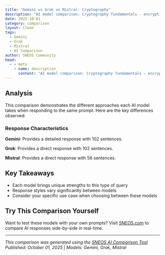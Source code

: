 ```yaml
---
title: "Gemini vs Grok vs Mistral: Cryptography"
description: "AI model comparison: Cryptography fundamentals - encryption, hashing, public-key systems..."
date: 2025-10-01
category: comparison
layout: Clean
tags:
  - Gemini
  - Grok
  - Mistral
  - AI Comparison
author: SNEOS Community
head:
  - - meta
    - name: description
      content: "AI model comparison: Cryptography fundamentals - encryption, hashing, public-key systems..."
---
```


<ChatComparison
  title="Gemini vs Grok vs Mistral: Cryptography"
  prompt="Cryptography fundamentals - encryption, hashing, public-key systems"
  :responses='{
    "Gemini": "Okay, let\u0027s break down the fundamentals of cryptography, covering encryption, hashing, and public-key systems.  This will be a conceptual overview; deep dives into specific algorithms could fill volumes.\n\n**1. Encryption**\n\n*   **What it is:** Encryption is the process of converting readable data (plaintext) into an unreadable format (ciphertext) to protect it from unauthorized access.  Think of it like locking information in a safe.\n\n*   **Purpose:**  Confidentiality - ensuring that only authorized parties can read the data.\n\n*   **Key Concepts:**\n\n    *   **Plaintext:** The original, readable data.\n    *   **Ciphertext:** The encrypted, unreadable data.\n    *   **Key:** A secret value used in the encryption and decryption algorithms.\n    *   **Encryption Algorithm:** The mathematical process used to transform plaintext into ciphertext.\n    *   **Decryption Algorithm:** The mathematical process used to transform ciphertext back into plaintext, using the correct key.\n\n*   **Types of Encryption:**\n\n    *   **Symmetric-key Encryption (Secret-key Encryption):**\n        *   Uses the *same* key for both encryption and decryption.\n        *   **Examples:** AES (Advanced Encryption Standard), DES (Data Encryption Standard - now considered weak), ChaCha20.\n        *   **Advantages:**  Generally faster than asymmetric encryption.\n        *   **Disadvantages:** Key distribution is a major challenge.  How do you securely share the key with the intended recipient without an eavesdropper intercepting it?\n\n    *   **Asymmetric-key Encryption (Public-key Encryption):**\n        *   Uses a *pair* of keys: a public key and a private key.\n        *   The public key can be freely distributed, while the private key must be kept secret.\n        *   **How it works:**  If you encrypt data with someone\u0027s *public* key, only the holder of the corresponding *private* key can decrypt it.  Conversely, you can digitally sign something with your *private* key, and anyone can verify it using your *public* key.\n        *   **Examples:** RSA, ECC (Elliptic Curve Cryptography), Diffie-Hellman (for key exchange).\n        *   **Advantages:**  Simplified key distribution; supports digital signatures.\n        *   **Disadvantages:**  Slower than symmetric encryption; more computationally intensive.\n\n*   **Encryption Modes:**  (Important for block ciphers like AES)  These modes define how a block cipher operates on larger amounts of data:\n\n    *   **ECB (Electronic Codebook):**  Each block of plaintext is encrypted independently.  *Don\u0027t use this!*  Identical plaintext blocks result in identical ciphertext blocks, revealing patterns.\n    *   **CBC (Cipher Block Chaining):**  Each plaintext block is XORed with the previous ciphertext block before encryption.  Requires an Initialization Vector (IV).\n    *   **CTR (Counter Mode):**  A counter is encrypted and XORed with the plaintext.  Allows parallel encryption/decryption.  Requires an IV (often called a nonce).\n    *   **GCM (Galois/Counter Mode):**  CTR mode with added authentication (to ensure data integrity).  Widely used and recommended.\n\n**2. Hashing**\n\n*   **What it is:** A hashing function takes an input (of any size) and produces a fixed-size output called a hash or a digest.  It\u0027s a one-way function \u2013 it\u0027s computationally infeasible to reverse the process (i.e., to derive the original input from the hash).\n\n*   **Purpose:**\n\n    *   **Data Integrity:**  Verifying that data has not been modified or corrupted.  If you hash a file and later re-hash it, the hashes should be the same if the file hasn\u0027t changed.\n    *   **Password Storage:** Storing hashes of passwords instead of the passwords themselves.  If a database is compromised, the passwords are not directly revealed.\n    *   **Data Indexing:**  Hashes can be used to create efficient data structures like hash tables.\n    *   **Digital Signatures:**  Hashes of messages are often digitally signed for efficiency.\n\n*   **Key Properties of a Good Hash Function:**\n\n    *   **Deterministic:**  The same input *always* produces the same output.\n    *   **Efficient:**  It should be fast to compute the hash.\n    *   **Preimage Resistance (One-way):** Given a hash value *h*, it should be computationally infeasible to find any input *m* such that hash(m) = *h*.\n    *   **Second Preimage Resistance:** Given an input *m1*, it should be computationally infeasible to find a different input *m2* such that hash(m1) = hash(m2).\n    *   **Collision Resistance:** It should be computationally infeasible to find *any* two different inputs *m1* and *m2* such that hash(m1) = hash(m2). (Collisions are theoretically unavoidable, but a good hash function makes them extremely rare.)\n\n*   **Examples of Hash Functions:**\n\n    *   **SHA-256 (Secure Hash Algorithm 256-bit):**  A widely used and strong hash function.  Part of the SHA-2 family.\n    *   **SHA-3 (Secure Hash Algorithm 3):**  A newer standard hash function, based on the Keccak algorithm.\n    *   **SHA-512 (Secure Hash Algorithm 512-bit):**  Another member of the SHA-2 family.\n    *   **MD5 (Message Digest Algorithm 5):**  *Considered broken and should not be used for security purposes.*  Vulnerable to collision attacks.\n    *   **SHA-1 (Secure Hash Algorithm 1):**  *Also considered broken.*  Vulnerable to collision attacks.\n\n*   **Salted Hashing:** A technique used to improve the security of password hashing.  A random, unique value (the salt) is added to the password before hashing. This makes it harder for attackers to use pre-computed tables of hashes (rainbow tables) or dictionary attacks.  Each user should have a different, randomly generated salt.\n\n*   **Keyed Hash Functions (HMAC - Hash-based Message Authentication Code):**  A type of hash function that uses a secret key.  HMACs are used for message authentication \u2013 verifying both the integrity and the authenticity of a message.  The key is shared between the sender and receiver.\n\n**3. Public-Key Systems (Asymmetric Cryptography)**\n\n*   **Core Idea:**  Use a pair of keys: a public key and a private key. The public key can be shared openly, while the private key must be kept secret.\n\n*   **Two Primary Uses:**\n\n    *   **Encryption:**  Encrypt data with the recipient\u0027s *public* key. Only the recipient can decrypt it using their *private* key.\n    *   **Digital Signatures:**  Sign data with your *private* key.  Anyone can verify the signature using your *public* key. This proves that the data originated from you and hasn\u0027t been tampered with.\n\n*   **Key Exchange:** Public-key cryptography also enables secure key exchange.  Protocols like Diffie-Hellman allow two parties to establish a shared secret key over an insecure channel without ever having exchanged the key directly.\n\n*   **Important Algorithms:**\n\n    *   **RSA (Rivest-Shamir-Adleman):**  One of the oldest and most widely used public-key algorithms.  Based on the difficulty of factoring large numbers.\n    *   **ECC (Elliptic Curve Cryptography):**  Provides the same level of security as RSA with smaller key sizes.  Increasingly popular, especially for mobile devices and other resource-constrained environments.  Based on the mathematics of elliptic curves.\n    *   **Diffie-Hellman:** Primarily used for key exchange. Allows two parties to agree on a shared secret key over an insecure channel.\n\n*   **Digital Certificates:**  A digital certificate is an electronic document that binds a public key to an identity (e.g., a person, a website, or an organization). Certificates are issued by Certificate Authorities (CAs), which are trusted third parties.  Certificates help to verify the authenticity of websites and other entities on the internet.  X.509 is a common certificate format.\n\n**Summary Table**\n\n| Feature             | Encryption                                 | Hashing                                   | Public-Key Cryptography                        |\n| ------------------- | ------------------------------------------ | ----------------------------------------- | --------------------------------------------- |\n| **Goal**            | Confidentiality                             | Integrity, Authentication                    | Confidentiality, Authentication, Key Exchange |\n| **Reversibility**   | Reversible (with the key)                  | Irreversible (one-way)                    | Reversible (with the private key)               |\n| **Key(s)**          | Symmetric: One key                         | None                                       | Asymmetric: Public and private key pair         |\n|                     | Asymmetric: Public and private key pair     |                                           |                                               |\n| **Examples**        | Symmetric: AES, ChaCha20                    | SHA-256, SHA-3                            | RSA, ECC, Diffie-Hellman                       |\n|                     | Asymmetric: RSA, ECC                       |                                           |                                               |\n| **Main Use Cases**  | Protecting data at rest and in transit     | Data integrity checks, password storage       | Secure communication, digital signatures       |\n\n**Important Considerations:**\n\n*   **Key Management:**  Securely generating, storing, distributing, and destroying keys is crucial.  Poor key management can undermine the security of even the strongest algorithms.\n*   **Algorithm Selection:**  Choose appropriate algorithms based on the security requirements, performance constraints, and regulatory compliance requirements.  Keep up-to-date with the latest recommendations, as algorithms can be weakened over time due to advances in cryptanalysis.\n*   **Implementation Security:**  Even a strong algorithm can be vulnerable if it\u0027s implemented incorrectly.  Pay attention to secure coding practices, use well-vetted libraries, and regularly audit your code for vulnerabilities.\n*   **Cryptographic Agility:**  The ability to quickly and easily switch to different cryptographic algorithms if existing algorithms are compromised.  Avoid hardcoding specific algorithms.\n*   **Attacks:** Understand common attacks like brute-force attacks, dictionary attacks, rainbow table attacks, collision attacks, man-in-the-middle attacks, side-channel attacks, etc. and how to mitigate them.\n\nThis overview provides a foundation for understanding cryptography. It\u0027s a complex field, and further study is recommended to gain a deeper understanding and to stay current with the latest developments.  Always consult with security experts when designing and implementing cryptographic systems.\n",
    "Grok": "Cryptography is the science of securing communication and data by converting it into a form that is unreadable to unauthorized parties. It plays a crucial role in protecting information in digital systems. Below are the fundamentals of cryptography, focusing on encryption, hashing, and public-key systems.\n\n---\n\n### **1. Encryption**\nEncryption is the process of converting plaintext (readable data) into ciphertext (unreadable data) using an algorithm and a key. It ensures confidentiality by making data unreadable to anyone who does not have the key to decrypt it.\n\n#### **Key Concepts:**\n- **Plaintext**: The original, readable message or data.\n- **Ciphertext**: The encrypted, unreadable form of the data.\n- **Key**: A secret value used by the encryption algorithm to transform plaintext into ciphertext and vice versa.\n- **Encryption Algorithm**: The mathematical method used to perform encryption (e.g., AES, DES).\n\n#### **Types of Encryption:**\n1. **Symmetric Encryption**:\n   - Uses the same key for both encryption and decryption.\n   - Fast and efficient for large amounts of data.\n   - Examples: AES (Advanced Encryption Standard), DES (Data Encryption Standard).\n   - Challenge: Securely sharing the key between parties.\n\n2. **Asymmetric Encryption**:\n   - Uses a pair of keys: a public key for encryption and a private key for decryption.\n   - Slower than symmetric encryption but solves the key-sharing problem.\n   - Examples: RSA, ECC (Elliptic Curve Cryptography).\n   - Often used in combination with symmetric encryption for secure key exchange.\n\n#### **How Encryption Works (Simplified Example - Symmetric):**\n- Plaintext: \u0022Hello\u0022\n- Key: A secret value (e.g., 1234)\n- Algorithm: AES\n- Ciphertext: (Encrypted output, unreadable without the key)\n- Decryption: Use the same key (1234) and AES to convert ciphertext back to \u0022Hello\u0022.\n\n---\n\n### **2. Hashing**\nHashing is a one-way process that converts input data of any size into a fixed-size output, called a hash or digest. It is primarily used for data integrity and password storage, not for confidentiality.\n\n#### **Key Concepts:**\n- **Hash Function**: A mathematical algorithm that produces a unique hash value for a given input (e.g., MD5, SHA-256).\n- **Properties of a Good Hash Function**:\n  1. **Deterministic**: Same input always produces the same output.\n  2. **Fixed Output Size**: Output length is constant regardless of input size.\n  3. **Pre-image Resistance**: Impossible to reverse-engineer the input from the hash.\n  4. **Collision Resistance**: Extremely difficult for two different inputs to produce the same hash.\n  5. **Speed**: Fast computation for efficiency.\n\n#### **Use Cases of Hashing:**\n- **Data Integrity**: Verify that data has not been altered (e.g., file checksums).\n- **Password Storage**: Store hashed passwords instead of plaintext (often with a \u0022salt\u0022 to prevent rainbow table attacks).\n- **Digital Signatures**: Confirm authenticity and integrity of a message.\n\n#### **How Hashing Works (Simplified Example):**\n- Input: \u0022Hello\u0022\n- Hash Function: SHA-256\n- Output (Hash): A fixed-length string like \u00602cf24dba5fb0a30e26e83b2ac5b9e29e1b161e5c1fa7425e73043362938b9824\u0060\n- Note: You cannot decrypt a hash to get back \u0022Hello\u0022. If you hash \u0022Hello\u0022 again, you\u2019ll get the same hash value.\n\n#### **Important Note**:\nHashing is not encryption. Encryption is reversible (with the right key), while hashing is not.\n\n---\n\n### **3. Public-Key Systems (Asymmetric Cryptography)**\nPublic-key systems use a pair of mathematically related keys: a public key and a private key. They are the foundation of secure communication over untrusted networks (e.g., the Internet).\n\n#### **Key Concepts:**\n- **Public Key**: Freely distributed and used to encrypt data or verify signatures.\n- **Private Key**: Kept secret and used to decrypt data or create signatures.\n- **Key Pair Generation**: The public and private keys are generated together using a mathematical algorithm (e.g., RSA relies on the difficulty of factoring large prime numbers).\n\n#### **How Public-Key Cryptography Works:**\n1. **Encryption**:\n   - Alice wants to send a secret message to Bob.\n   - Alice uses Bob\u2019s public key to encrypt the message.\n   - Only Bob, with his private key, can decrypt and read the message.\n2. **Digital Signatures (Authentication and Integrity)**:\n   - Bob wants to prove a message is from him and hasn\u2019t been altered.\n   - Bob signs the message with his private key (creates a signature).\n   - Alice verifies the signature using Bob\u2019s public key.\n\n#### **Common Algorithms:**\n- **RSA**: Based on the difficulty of factoring large numbers.\n- **ECC (Elliptic Curve Cryptography)**: Based on the mathematics of elliptic curves; more efficient than RSA for the same level of security.\n- **Diffie-Hellman**: Used for secure key exchange over an insecure channel.\n\n#### **Use Cases of Public-Key Systems:**\n- Secure communication (e.g., HTTPS/TLS for websites).\n- Digital signatures (e.g., signing software updates).\n- Key exchange (e.g., establishing a shared symmetric key).\n\n#### **How It Works (Simplified Example - RSA Encryption):**\n- Bob generates a key pair:\n  - Public Key: Shared with Alice.\n  - Private Key: Kept secret.\n- Alice encrypts a message (\u0022Hello\u0022) using Bob\u2019s public key \u2192 Ciphertext.\n- Bob decrypts the ciphertext using his private key \u2192 \u0022Hello\u0022.\n\n#### **Hybrid Cryptography**:\nIn practice, asymmetric cryptography is slow for large data, so it\u2019s often combined with symmetric cryptography:\n- Asymmetric encryption is used to exchange a symmetric key securely.\n- Symmetric encryption is then used to encrypt the actual data.\n\n---\n\n### **Summary of Concepts**\n| **Concept**            | **Purpose**                           | **Reversible?** | **Key Type**            | **Examples**          |\n|------------------------|---------------------------------------|----------------|-------------------------|-----------------------|\n| **Encryption**         | Confidentiality                      | Yes            | Symmetric/Asymmetric    | AES, RSA             |\n| **Hashing**            | Integrity, Password Storage          | No             | N/A (No key)            | SHA-256, MD5         |\n| **Public-Key Systems** | Secure Communication, Authentication | Yes (for encryption) | Asymmetric (Public/Private) | RSA, ECC, Diffie-Hellman |\n\n---\n\n### **Real-World Applications**\n- **HTTPS/TLS**: Uses public-key cryptography (RSA/ECC) for secure key exchange and symmetric encryption (AES) for data transfer.\n- **Blockchain**: Relies on public-key systems for wallet addresses and digital signatures, and hashing for data integrity.\n- **Secure Email (PGP)**: Uses public-key cryptography to encrypt emails and verify signatures.\n\n---\n\n### **Challenges in Cryptography**\n1. **Key Management**: Securely storing and distributing keys is critical.\n2. **Quantum Computing**: Future quantum computers may break current algorithms like RSA (post-quantum cryptography is being developed to address this).\n3. **Implementation Errors**: Poorly implemented cryptography can lead to vulnerabilities.\n4. **Brute Force Attacks**: Weak keys or outdated algorithms (e.g., MD5) can be cracked.\n\n---\n\nCryptography is a vast and evolving field, but understanding these fundamentals\u2014encryption for confidentiality, hashing for integrity, and public-key systems for secure key exchange and authentication\u2014provides a solid foundation. If you\u0027d like to dive deeper into specific algorithms (like AES or RSA) or implementations (like TLS), let me know!",
    "Mistral": "Cryptography is the practice and study of techniques for secure communication in the presence of adversaries. It involves creating algorithms for encryption and decryption, as well as ensuring the integrity, confidentiality, and authenticity of data. Here are the fundamentals of encryption, hashing, and public-key systems:\n\n### Encryption\nEncryption is the process of converting plaintext (readable data) into ciphertext (unreadable data) using an encryption algorithm. The goal is to ensure that only authorized parties can access the original data. There are two main types of encryption:\n\n1. **Symmetric Encryption**:\n   - **Definition**: Uses the same key for both encryption and decryption.\n   - **Common Algorithms**: AES (Advanced Encryption Standard), DES (Data Encryption Standard), 3DES (Triple DES).\n   - **Use Cases**: Secure data storage, secure communication channels.\n   - **Example**: If Alice and Bob share a secret key, Alice can encrypt a message with the key, and Bob can decrypt it using the same key.\n\n2. **Asymmetric Encryption**:\n   - **Definition**: Uses a pair of keys\u2014a public key for encryption and a private key for decryption.\n   - **Common Algorithms**: RSA (Rivest-Shamir-Adleman), ECC (Elliptic Curve Cryptography).\n   - **Use Cases**: Secure key exchange, digital signatures.\n   - **Example**: Alice can encrypt a message with Bob\u0027s public key, and only Bob can decrypt it using his private key.\n\n### Hashing\nHashing is the process of converting input data (of any size) into a fixed-size string of bytes using a hash function. The output is typically a hexadecimal number. Hashing is used for data integrity and authentication.\n\n1. **Properties**:\n   - **Deterministic**: The same input always produces the same output.\n   - **Non-reversible**: It is computationally infeasible to generate the input from the hash.\n   - **Collision Resistance**: It is difficult to find two different inputs that produce the same hash.\n\n2. **Common Algorithms**:\n   - **MD5 (Message Digest Algorithm 5)**: Widely used but considered weak due to vulnerabilities.\n   - **SHA-1 (Secure Hash Algorithm 1)**: Also considered weak.\n   - **SHA-256**: Part of the SHA-2 family, widely used and considered secure.\n   - **SHA-3**: The latest member of the Secure Hash Algorithm family, designed to be more secure.\n\n3. **Use Cases**:\n   - **Data Integrity**: Ensuring that data has not been altered.\n   - **Password Storage**: Storing hashed passwords instead of plaintext.\n   - **Digital Signatures**: Creating and verifying digital signatures.\n\n### Public-Key Systems\nPublic-key systems, also known as asymmetric cryptography, use a pair of keys\u2014a public key and a private key. These systems are essential for secure communication over insecure channels.\n\n1. **Key Pair Generation**:\n   - **Public Key**: Can be freely distributed and is used for encryption and verifying digital signatures.\n   - **Private Key**: Must be kept secret and is used for decryption and creating digital signatures.\n\n2. **Common Algorithms**:\n   - **RSA**: Widely used for secure data transmission.\n   - **ECC**: Offers the same level of security as RSA with shorter key lengths, making it more efficient.\n   - **DSA (Digital Signature Algorithm)**: Used for digital signatures.\n\n3. **Use Cases**:\n   - **Secure Communication**: Ensuring that only the intended recipient can decrypt the message.\n   - **Digital Signatures**: Providing non-repudiation and authenticity.\n   - **Key Exchange**: Securely exchanging symmetric keys.\n\n### Digital Signatures\nDigital signatures are used to verify the authenticity and integrity of a message or document. They involve the use of a private key to create the signature and a public key to verify it.\n\n1. **Creation**:\n   - The sender creates a hash of the message.\n   - The sender encrypts the hash with their private key to create the digital signature.\n\n2. **Verification**:\n   - The recipient decrypts the digital signature with the sender\u0027s public key to retrieve the hash.\n   - The recipient computes the hash of the received message.\n   - If the two hashes match, the message is authentic and unaltered.\n\n### Summary\n- **Encryption**: Converts plaintext to ciphertext using symmetric or asymmetric algorithms.\n- **Hashing**: Converts data to a fixed-size string for integrity and authentication.\n- **Public-Key Systems**: Use a pair of keys for secure communication and digital signatures.\n\nUnderstanding these fundamentals is crucial for implementing secure systems and protecting sensitive information."
  }'
  published-date="11:29"
/>

## Analysis

This comparison demonstrates the different approaches each AI model takes when responding to the same prompt. Here are the key differences observed:

### Response Characteristics

**Gemini**: Provides a detailed response with 102 sentences. 

**Grok**: Provides a direct response with 102 sentences. 

**Mistral**: Provides a direct response with 56 sentences. 

## Key Takeaways

- Each model brings unique strengths to this type of query
- Response styles vary significantly between models
- Consider your specific use case when choosing between these models

## Try This Comparison Yourself

Want to test these models with your own prompts? Visit [SNEOS.com](https://sneos.com) to compare AI responses side-by-side in real-time.

---

*This comparison was generated using the [SNEOS AI Comparison Tool](https://sneos.com)*
*Published: October 01, 2025 | Models: Gemini, Grok, Mistral*
